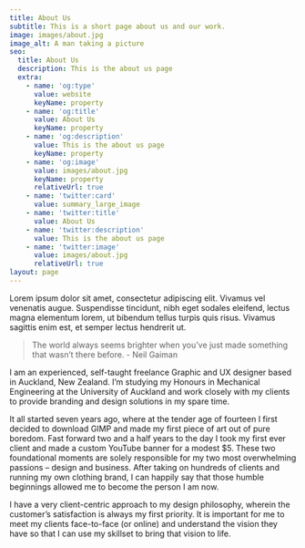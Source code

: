 ```yaml
---
title: About Us
subtitle: This is a short page about us and our work.
image: images/about.jpg
image_alt: A man taking a picture
seo:
  title: About Us
  description: This is the about us page
  extra:
    - name: 'og:type'
      value: website
      keyName: property
    - name: 'og:title'
      value: About Us
      keyName: property
    - name: 'og:description'
      value: This is the about us page
      keyName: property
    - name: 'og:image'
      value: images/about.jpg
      keyName: property
      relativeUrl: true
    - name: 'twitter:card'
      value: summary_large_image
    - name: 'twitter:title'
      value: About Us
    - name: 'twitter:description'
      value: This is the about us page
    - name: 'twitter:image'
      value: images/about.jpg
      relativeUrl: true
layout: page
---
```

Lorem ipsum dolor sit amet, consectetur adipiscing elit. Vivamus vel venenatis augue. Suspendisse tincidunt, nibh eget sodales eleifend, lectus magna elementum lorem, ut bibendum tellus turpis quis risus. Vivamus sagittis enim est, et semper lectus hendrerit ut.

> The world always seems brighter when you’ve just made something that wasn’t there before. - Neil Gaiman

I am an experienced, self-taught freelance
Graphic and UX designer based in Auckland, New Zealand. I’m studying my Honours
in Mechanical Engineering at the University of Auckland and work closely with
my clients to provide branding and design solutions in my spare time.   

It all started seven years ago, where at
the tender age of fourteen I first decided to download GIMP and made my first
piece of art out of pure boredom. Fast forward two and a half years to the day
I took my first ever client and made a custom YouTube banner for a modest $5. These
two foundational moments are solely responsible for my two most overwhelming
passions – design and business. After taking on hundreds of clients and running
my own clothing brand, I can happily say that those humble beginnings allowed me
to become the person I am now.

I have a very client-centric approach to my
design philosophy, wherein the customer’s satisfaction is always my first
priority. It is important for me to meet my clients face-to-face (or online)
and understand the vision they have so that I can use my skillset to bring that
vision to life. 
